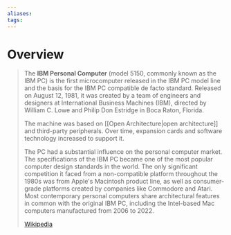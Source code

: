 ```yaml
---
aliases: 
tags:
---
```

# Overview

> The **IBM Personal Computer** (model 5150, commonly known as the IBM PC) is the first microcomputer released in the IBM PC model line and the basis for the IBM PC compatible de facto standard. Released on August 12, 1981, it was created by a team of engineers and designers at International Business Machines (IBM), directed by William C. Lowe and Philip Don Estridge in Boca Raton, Florida.
>
> The machine was based on [[Open Architecture|open architecture]] and third-party peripherals. Over time, expansion cards and software technology increased to support it.
>
> The PC had a substantial influence on the personal computer market. The specifications of the IBM PC became one of the most popular computer design standards in the world. The only significant competition it faced from a non-compatible platform throughout the 1980s was from Apple's Macintosh product line, as well as consumer-grade platforms created by companies like Commodore and Atari. Most contemporary personal computers share architectural features in common with the original IBM PC, including the Intel-based Mac computers manufactured from 2006 to 2022.
>
> [Wikipedia](https://en.wikipedia.org/wiki/IBM%20Personal%20Computer)

